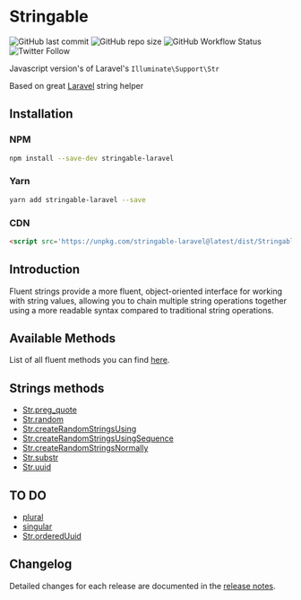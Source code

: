 # Stringable

![GitHub last commit](https://img.shields.io/github/last-commit/rudashi/stringable)
![GitHub repo size](https://img.shields.io/github/repo-size/rudashi/stringable)
![GitHub Workflow Status](https://img.shields.io/github/workflow/status/rudashi/stringable/Node.js%20CI)
![Twitter Follow](https://img.shields.io/twitter/follow/BorysZmuda?style=social)

Javascript version's of Laravel's `Illuminate\Support\Str`

Based on great [Laravel](https://laravel.com/docs/master/helpers#fluent-strings-method-list) string helper

## Installation

### NPM

```bash
npm install --save-dev stringable-laravel
```

### Yarn

```bash
yarn add stringable-laravel --save
```

### CDN

```html
<script src='https://unpkg.com/stringable-laravel@latest/dist/Stringable.js'></script>
```

## Introduction
Fluent strings provide a more fluent, object-oriented interface for working with string values, allowing you to 
chain multiple string operations together using a more readable syntax compared to traditional string operations.

## Available Methods
List of all fluent methods you can find [here](docs/methods.md#fluent-methods).

## Strings methods
- [Str.preg_quote](docs/methods.md#strpreg_quote)
- [Str.random](docs/methods.md#strrandom)
- [Str.createRandomStringsUsing](docs/methods.md#strcreaterandomstringsusing)
- [Str.createRandomStringsUsingSequence](docs/methods.md#strcreaterandomstringsusingsequence)
- [Str.createRandomStringsNormally](docs/methods.md#strcreaterandomstringsnormally)
- [Str.substr](docs/methods.md#strsubstr)
- [Str.uuid](docs/methods.md#struuid)

## TO DO
- [plural](docs/methods.md#plural)
- [singular](docs/methods.md#singular)
- [Str.orderedUuid](docs/methods.md#strordereduuid)

## Changelog

Detailed changes for each release are documented in the [release notes](https://github.com/rudashi/stringable/releases).